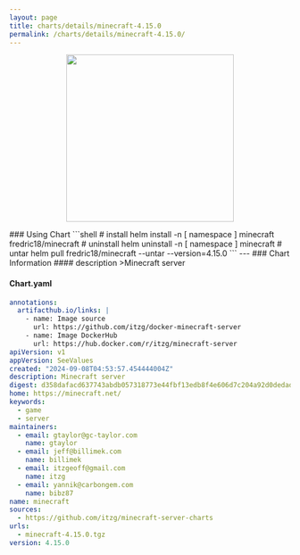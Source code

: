 ```yaml
---
layout: page
title: charts/details/minecraft-4.15.0
permalink: /charts/details/minecraft-4.15.0/
---
```

<p align="center">
    <img src="null" width="300px" height="300px">
</p>
### Using Chart
```shell
# install
helm install -n [ namespace ] minecraft fredric18/minecraft
# uninstall
helm uninstall -n [ namespace ] minecraft
# untar
helm pull fredric18/minecraft --untar --version=4.15.0
```
---
### Chart Information
#### description
>Minecraft server
   
#### Chart.yaml
```yaml
annotations:
  artifacthub.io/links: |
    - name: Image source
      url: https://github.com/itzg/docker-minecraft-server
    - name: Image DockerHub
      url: https://hub.docker.com/r/itzg/minecraft-server
apiVersion: v1
appVersion: SeeValues
created: "2024-09-08T04:53:57.454444004Z"
description: Minecraft server
digest: d358dafacd637743abdb057318773e44fbf13edb8f4e606d7c204a92d0dedad9
home: https://minecraft.net/
keywords:
  - game
  - server
maintainers:
  - email: gtaylor@gc-taylor.com
    name: gtaylor
  - email: jeff@billimek.com
    name: billimek
  - email: itzgeoff@gmail.com
    name: itzg
  - email: yannik@carbongem.com
    name: bibz87
name: minecraft
sources:
  - https://github.com/itzg/minecraft-server-charts
urls:
  - minecraft-4.15.0.tgz
version: 4.15.0
```
